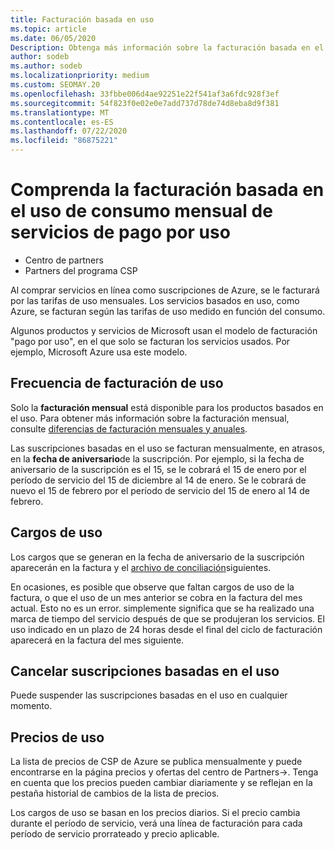 ```yaml
---
title: Facturación basada en uso
ms.topic: article
ms.date: 06/05/2020
Description: Obtenga más información sobre la facturación basada en el uso en el centro de Partners, donde se le facturarán las tarifas de uso mensuales.
author: sodeb
ms.author: sodeb
ms.localizationpriority: medium
ms.custom: SEOMAY.20
ms.openlocfilehash: 33fbbe006d4ae92251e22f541af3a6fdc928f3ef
ms.sourcegitcommit: 54f823f0e02e0e7add737d78de74d8eba8d9f381
ms.translationtype: MT
ms.contentlocale: es-ES
ms.lasthandoff: 07/22/2020
ms.locfileid: "86875221"
---
```

# <a name="understand-usage-based-billing-for-monthly-pay-as-you-go-consumption-of-services"></a>Comprenda la facturación basada en el uso de consumo mensual de servicios de pago por uso

- Centro de partners
- Partners del programa CSP

Al comprar servicios en línea como suscripciones de Azure, se le facturará por las tarifas de uso mensuales. Los servicios basados en uso, como Azure, se facturan según las tarifas de uso medido en función del consumo.

Algunos productos y servicios de Microsoft usan el modelo de facturación "pago por uso", en el que solo se facturan los servicios usados. Por ejemplo, Microsoft Azure usa este modelo. 

## <a name="usage-billing-frequency"></a>Frecuencia de facturación de uso

Solo la **facturación mensual** está disponible para los productos basados en el uso. Para obtener más información sobre la facturación mensual, consulte [diferencias de facturación mensuales y anuales](billing-annual-monthly.md).

Las suscripciones basadas en el uso se facturan mensualmente, en atrasos, en la **fecha de aniversario**de la suscripción. Por ejemplo, si la fecha de aniversario de la suscripción es el 15, se le cobrará el 15 de enero por el período de servicio del 15 de diciembre al 14 de enero. Se le cobrará de nuevo el 15 de febrero por el período de servicio del 15 de enero al 14 de febrero.

## <a name="usage-charges"></a>Cargos de uso

Los cargos que se generan en la fecha de aniversario de la suscripción aparecerán en la factura y el [archivo de conciliación](usage-based-recon-files.md)siguientes.

En ocasiones, es posible que observe que faltan cargos de uso de la factura, o que el uso de un mes anterior se cobra en la factura del mes actual. Esto no es un error. simplemente significa que se ha realizado una marca de tiempo del servicio después de que se produjeran los servicios. El uso indicado en un plazo de 24 horas desde el final del ciclo de facturación aparecerá en la factura del mes siguiente.

## <a name="cancelling-usage-based-subscriptions"></a>Cancelar suscripciones basadas en el uso

Puede suspender las suscripciones basadas en el uso en cualquier momento.

## <a name="pricing-for-usage"></a>Precios de uso

La lista de precios de CSP de Azure se publica mensualmente y puede encontrarse en la página precios y ofertas del centro de Partners->. Tenga en cuenta que los precios pueden cambiar diariamente y se reflejan en la pestaña historial de cambios de la lista de precios.

Los cargos de uso se basan en los precios diarios. Si el precio cambia durante el período de servicio, verá una línea de facturación para cada período de servicio prorrateado y precio aplicable.
